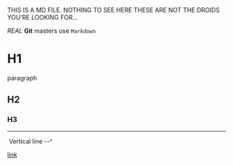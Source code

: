 THIS IS A MD FILE. NOTHING TO SEE HERE
THESE ARE NOT THE DROIDS YOU'RE LOOKING FOR...

_REAL_ **Git** masters use `Markdown`

# H1

paragraph

## H2

### H3
 
---
​
Vertical line --^

[link](google.com)

